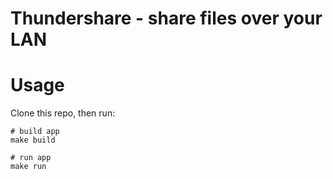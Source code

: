 # Thundershare - share files over your LAN

# Usage

Clone this repo, then run:

```
# build app
make build

# run app
make run
```
